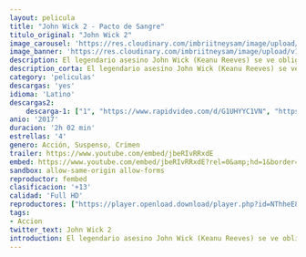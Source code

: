 ```yaml
---
layout: pelicula
title: "John Wick 2 - Pacto de Sangre"
titulo_original: "John Wick 2"
image_carousel: 'https://res.cloudinary.com/imbriitneysam/image/upload/v1543037377/wick2-poster-min.jpg'
image_banner: 'https://res.cloudinary.com/imbriitneysam/image/upload/v1543037378/wick2-banner-min.jpg'
description: El legendario asesino John Wick (Keanu Reeves) se ve obligado a salir del retiro por un ex-asociado que planea obtener el control de un misterioso grupo internacional de asesinos. Obligado a ayudarlo por un juramento de sangre, John emprende un viaje a Roma lleno de adrenalina estremecedora para pelear contra los asesinos más peligrosos del mundo.
description_corta: El legendario asesino John Wick (Keanu Reeves) se ve obligado a salir del retiro por un ex-asociado que planea obtener el control de un misterioso grupo internacional de asesinos. Obligado a ayudarlo por un juramento de sangre, John emprende un viaje a Roma lleno de adrenalina estremecedora para pelear contra los asesinos más peligrosos del mundo.
category: 'peliculas'
descargas: 'yes'
idioma: 'Latino'
descargas2:
    descarga-1: ["1", "https://www.rapidvideo.com/d/G1UHYYC1VN", "https://www.google.com/s2/favicons?domain=openload.co","OpenLoad","https://res.cloudinary.com/imbriitneysam/image/upload/v1541473684/mexico.png", "Latino", "Full HD"]
anio: '2017'
duracion: '2h 02 min'
estrellas: '4'
genero: Acción, Suspenso, Crimen
trailer: https://www.youtube.com/embed/jbeRIvRRxdE
embed: https://www.youtube.com/embed/jbeRIvRRxdE?rel=0&amp;hd=1&border=0&wmode=opaque&enablejsapi=1&modestbranding=1&controls=1&showinfo=1
sandbox: allow-same-origin allow-forms
reproductor: fembed
clasificacion: '+13'
calidad: 'Full HD'
reproductores: ["https://player.openload.download/player.php?id=NThheE8vVlFPWUVQaGo2Y0JxclF0cjZib0JjWDM3SEk4OVltWHdUTGR5RUs2MWtDUkJlMzYvaXN5TFZFeU5VaEJPMHNWa0JnVjZXV3UxWGx6azNsdGc9PQ","https://api.cuevana3.io/stream/index.php?file=ek5lbm9xYWNrS0xYMTZLa2xNbkdvY3ZTb3BtZng4TGp6ZFpobGFMUGtPYlV4S2VibE02TzVjWEdtS1JnbEpTb201VmxZSlRTMGViVTBxZGdsdEhPb3RqWFoyWmxsNU9qbE1KL2M0ZkJxYmVTMEtObQ","https://api.cuevana3.io/stream/index.php?file=ek5lbm9xYWNrS0xJMVp5b21KREk0dFBLbjVkaHhkRGdrOG1jbnBpUnhhS1ZuS0JtZ3NhdnFhZmNyS2xscU5qTjJNS2VvSFN6cXRYRnlaOWZpZEcycUsrU3FadVkyYURhMDlLYW5walN5ZUxZMHFadnJNZlU","https://www.zembed.to/public/dist/asteroid.html?id=5d016cc00e7dfec67de308367e8c7a47&title=John%20Wick:%20Chapter%202","https://api.cuevana3.io/rr/gd.php?h=ek5lbm9xYWNrS0xJMVp5b21KREk0dFBLbjVkaHhkRGdrOG1jbnBpUnhhS1ZuS0JtZ3NhdnFhZmNyS2xscU5qTjJNS2VvSFN6cXRYRnlaOWZpZEcycUsrU3FadVkyUT09"]
tags:
- Accion
twitter_text: John Wick 2
introduction: El legendario asesino John Wick (Keanu Reeves) se ve obligado a salir del retiro por un ex-asociado que planea obtener el control de un misterioso grupo internacional de asesinos. Obligado a ayudarlo por un juramento de sangre, John emprende un viaje a Roma lleno de adrenalina estremecedora para pelear contra los asesinos más peligrosos del mundo.
---
```












